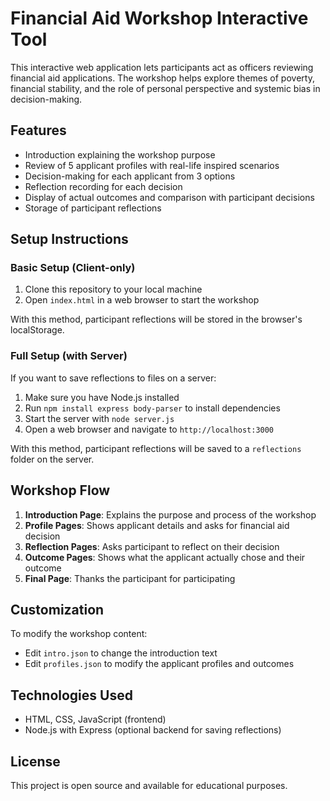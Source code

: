 # Financial Aid Workshop Interactive Tool

This interactive web application lets participants act as officers reviewing financial aid applications. The workshop helps explore themes of poverty, financial stability, and the role of personal perspective and systemic bias in decision-making.

## Features

- Introduction explaining the workshop purpose
- Review of 5 applicant profiles with real-life inspired scenarios
- Decision-making for each applicant from 3 options
- Reflection recording for each decision
- Display of actual outcomes and comparison with participant decisions
- Storage of participant reflections

## Setup Instructions

### Basic Setup (Client-only)

1. Clone this repository to your local machine
2. Open `index.html` in a web browser to start the workshop

With this method, participant reflections will be stored in the browser's localStorage.

### Full Setup (with Server)

If you want to save reflections to files on a server:

1. Make sure you have Node.js installed
2. Run `npm install express body-parser` to install dependencies
3. Start the server with `node server.js`
4. Open a web browser and navigate to `http://localhost:3000`

With this method, participant reflections will be saved to a `reflections` folder on the server.

## Workshop Flow

1. **Introduction Page**: Explains the purpose and process of the workshop
2. **Profile Pages**: Shows applicant details and asks for financial aid decision
3. **Reflection Pages**: Asks participant to reflect on their decision
4. **Outcome Pages**: Shows what the applicant actually chose and their outcome
5. **Final Page**: Thanks the participant for participating

## Customization

To modify the workshop content:

- Edit `intro.json` to change the introduction text
- Edit `profiles.json` to modify the applicant profiles and outcomes

## Technologies Used

- HTML, CSS, JavaScript (frontend)
- Node.js with Express (optional backend for saving reflections)

## License

This project is open source and available for educational purposes.
